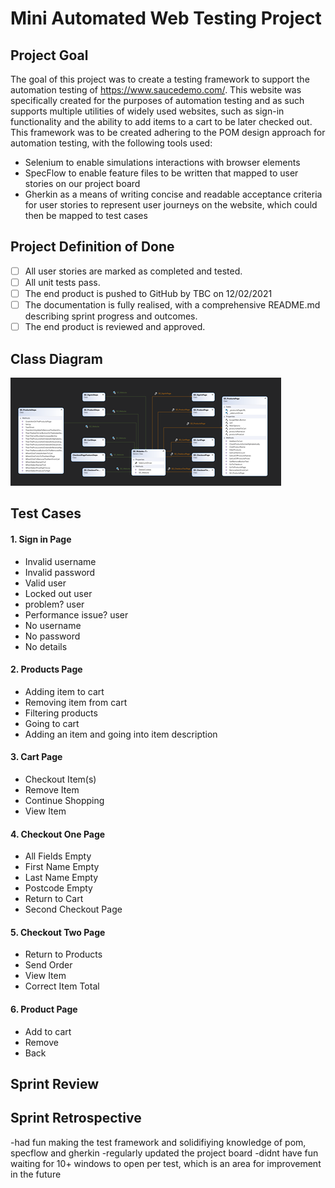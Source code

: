 # Mini Automated Web Testing Project 

## Project Goal
The goal of this project was to create a testing framework to support the automation testing of https://www.saucedemo.com/. This website was specifically created for the purposes of automation testing and as such supports multiple utilities of widely used websites, such as sign-in functionality and the ability to add items to a cart to be later checked out. This framework was to be created adhering to the POM design approach for automation testing, with the following tools used:

 - Selenium to enable simulations interactions with browser elements
 - SpecFlow to enable feature files to be written that mapped to user stories on our project board
 - Gherkin as a means of writing concise and readable acceptance criteria for user stories to represent user journeys on the website, which could then be mapped to test cases


## Project Definition of Done

- [ ] All user stories are marked as completed and tested.
- [ ] All unit tests pass.
- [ ] The end product is pushed to GitHub by TBC on 12/02/2021
- [ ] The documentation is fully realised, with a comprehensive README.md describing sprint progress and outcomes.
- [ ] The end product is reviewed and approved.

## Class Diagram

![](https://github.com/zakkazmanli/saucedemo_mp/blob/dev/SauceDemo_MP/ClassDiagram.png)

## Test Cases
#### 1. Sign in Page 
- Invalid username 
- Invalid password
- Valid user
- Locked out user
- problem? user
- Performance issue? user
- No username
- No password
- No details

#### 2. Products Page
- Adding item to cart
- Removing item from cart
- Filtering products
- Going to cart
- Adding an item and going into item description

#### 3. Cart Page
 - Checkout Item(s)
 - Remove Item
 - Continue Shopping
 - View Item

#### 4. Checkout One Page
 - All Fields Empty
 - First Name Empty
 - Last Name Empty
 - Postcode Empty
 - Return to Cart 
 - Second Checkout Page

#### 5. Checkout Two Page
 - Return to Products 
 - Send Order 
 - View Item
 - Correct Item Total

#### 6. Product Page
- Add to cart
- Remove
- Back

## Sprint Review

## Sprint Retrospective

-had fun making the test framework and solidifiying knowledge of pom, specflow and gherkin
-regularly updated the project board
-didnt have fun waiting for 10+ windows to open per test, which is an area for improvement in the future


